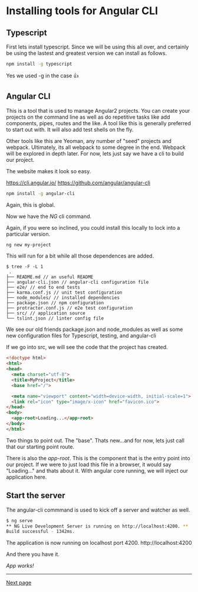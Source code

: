 
# Installing tools for Angular CLI

 
## Typescript

First lets install typescript. Since we will be using this all over, and certainly be using the lastest and greatest version we can install as follows.


```bash
npm install -g typescript
```

Yes we used -g in the case :+1:


 
 
## Angular CLI
 
This is a tool that is used to manage Angular2 projects. You can create your projects on the command line as well as do repetitive tasks
like add components, pipes, routes and the like.  A tool like this is generally preferred to start out with.  It will also
add test shells on the fly.

Other tools like this are Yeoman, any number of "seed" projects and webpack.  Ultimately, its all webpack to some degree in the end.
Webpack will be explored in depth later.  For now, lets just say we have a cli to build our project.


The website makes it look so easy.   

https://cli.angular.io/
https://github.com/angular/angular-cli
 
```bash
npm install -g angular-cli
```

Again, this is global.

Now we have the _NG_ cli command.

Again, if you were so inclined, you could install this locally to lock into a particular version.


```bash
ng new my-project
```

This will run for a bit while all those dependences are added.

```
$ tree -F -L 1
 .
├── README.md // an useful README
├── angular-cli.json // angular-cli configuration file
├── e2e/ // end to end tests
├── karma.conf.js // unit test configuration
├── node_modules/ // installed dependencies
├── package.json // npm configuration
├── protractor.conf.js // e2e test configuration
├── src/ // application source
└── tslint.json // linter config file
```

We see our old friends package.json and node_modules as well as some new configuration files for Typescript, testing, and angular-cli

If we go into src, we will see the code that the project has created.

```html
<!doctype html>
<html>
<head>
  <meta charset="utf-8">
  <title>MyProject</title>
  <base href="/">

  <meta name="viewport" content="width=device-width, initial-scale=1">
  <link rel="icon" type="image/x-icon" href="favicon.ico">
</head>
<body>
  <app-root>Loading...</app-root>
</body>
</html>
```

Two things to point out.  The "base".  Thats new...and for now, lets just call that our starting point route.

There is also the _app-root_. This is the component that is the entry point into our project.  If we were to just load this 
file in a browser, it would say "Loading..." and thats about it. With angular core running, we will inject our application here.


## Start the server

The angular-cli commmand is used to kick off a server and watcher as well.



```bash
$ ng serve
** NG Live Development Server is running on http://localhost:4200. **
Build successful - 1342ms.
```

The application is now running on localhost port 4200.
http://localhost:4200

And there you have it.

*App works!*

-----
[Next page](page3.md)
 